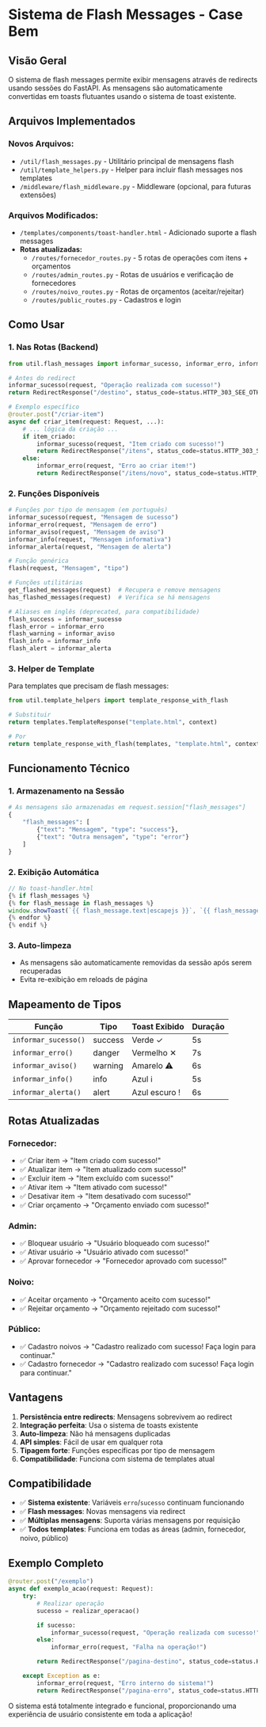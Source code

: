 # Sistema de Flash Messages - Case Bem

## Visão Geral

O sistema de flash messages permite exibir mensagens através de redirects usando sessões do FastAPI. As mensagens são automaticamente convertidas em toasts flutuantes usando o sistema de toast existente.

## Arquivos Implementados

### Novos Arquivos:
- `/util/flash_messages.py` - Utilitário principal de mensagens flash
- `/util/template_helpers.py` - Helper para incluir flash messages nos templates
- `/middleware/flash_middleware.py` - Middleware (opcional, para futuras extensões)

### Arquivos Modificados:
- `/templates/components/toast-handler.html` - Adicionado suporte a flash messages
- **Rotas atualizadas:**
  - `/routes/fornecedor_routes.py` - 5 rotas de operações com itens + orçamentos
  - `/routes/admin_routes.py` - Rotas de usuários e verificação de fornecedores
  - `/routes/noivo_routes.py` - Rotas de orçamentos (aceitar/rejeitar)
  - `/routes/public_routes.py` - Cadastros e login

## Como Usar

### 1. Nas Rotas (Backend)

```python
from util.flash_messages import informar_sucesso, informar_erro, informar_aviso

# Antes do redirect
informar_sucesso(request, "Operação realizada com sucesso!")
return RedirectResponse("/destino", status_code=status.HTTP_303_SEE_OTHER)

# Exemplo específico
@router.post("/criar-item")
async def criar_item(request: Request, ...):
    # ... lógica da criação ...
    if item_criado:
        informar_sucesso(request, "Item criado com sucesso!")
        return RedirectResponse("/itens", status_code=status.HTTP_303_SEE_OTHER)
    else:
        informar_erro(request, "Erro ao criar item!")
        return RedirectResponse("/itens/novo", status_code=status.HTTP_303_SEE_OTHER)
```

### 2. Funções Disponíveis

```python
# Funções por tipo de mensagem (em português)
informar_sucesso(request, "Mensagem de sucesso")
informar_erro(request, "Mensagem de erro")
informar_aviso(request, "Mensagem de aviso")
informar_info(request, "Mensagem informativa")
informar_alerta(request, "Mensagem de alerta")

# Função genérica
flash(request, "Mensagem", "tipo")

# Funções utilitárias
get_flashed_messages(request)  # Recupera e remove mensagens
has_flashed_messages(request)  # Verifica se há mensagens

# Aliases em inglês (deprecated, para compatibilidade)
flash_success = informar_sucesso
flash_error = informar_erro
flash_warning = informar_aviso
flash_info = informar_info
flash_alert = informar_alerta
```

### 3. Helper de Template

Para templates que precisam de flash messages:

```python
from util.template_helpers import template_response_with_flash

# Substituir
return templates.TemplateResponse("template.html", context)

# Por
return template_response_with_flash(templates, "template.html", context)
```

## Funcionamento Técnico

### 1. Armazenamento na Sessão
```python
# As mensagens são armazenadas em request.session["flash_messages"]
{
    "flash_messages": [
        {"text": "Mensagem", "type": "success"},
        {"text": "Outra mensagem", "type": "error"}
    ]
}
```

### 2. Exibição Automática
```javascript
// No toast-handler.html
{% if flash_messages %}
{% for flash_message in flash_messages %}
window.showToast(`{{ flash_message.text|escapejs }}`, `{{ flash_message.type }}`);
{% endfor %}
{% endif %}
```

### 3. Auto-limpeza
- As mensagens são automaticamente removidas da sessão após serem recuperadas
- Evita re-exibição em reloads de página

## Mapeamento de Tipos

| Função | Tipo | Toast Exibido | Duração |
|--------|------|---------------|---------|
| `informar_sucesso()` | success | Verde ✓ | 5s |
| `informar_erro()` | danger | Vermelho ✕ | 7s |
| `informar_aviso()` | warning | Amarelo ⚠ | 6s |
| `informar_info()` | info | Azul ℹ | 5s |
| `informar_alerta()` | alert | Azul escuro ! | 6s |

## Rotas Atualizadas

### Fornecedor:
- ✅ Criar item → "Item criado com sucesso!"
- ✅ Atualizar item → "Item atualizado com sucesso!"
- ✅ Excluir item → "Item excluído com sucesso!"
- ✅ Ativar item → "Item ativado com sucesso!"
- ✅ Desativar item → "Item desativado com sucesso!"
- ✅ Criar orçamento → "Orçamento enviado com sucesso!"

### Admin:
- ✅ Bloquear usuário → "Usuário bloqueado com sucesso!"
- ✅ Ativar usuário → "Usuário ativado com sucesso!"
- ✅ Aprovar fornecedor → "Fornecedor aprovado com sucesso!"

### Noivo:
- ✅ Aceitar orçamento → "Orçamento aceito com sucesso!"
- ✅ Rejeitar orçamento → "Orçamento rejeitado com sucesso!"

### Público:
- ✅ Cadastro noivos → "Cadastro realizado com sucesso! Faça login para continuar."
- ✅ Cadastro fornecedor → "Cadastro realizado com sucesso! Faça login para continuar."

## Vantagens

1. **Persistência entre redirects**: Mensagens sobrevivem ao redirect
2. **Integração perfeita**: Usa o sistema de toasts existente
3. **Auto-limpeza**: Não há mensagens duplicadas
4. **API simples**: Fácil de usar em qualquer rota
5. **Tipagem forte**: Funções específicas por tipo de mensagem
6. **Compatibilidade**: Funciona com sistema de templates atual

## Compatibilidade

- ✅ **Sistema existente**: Variáveis `erro`/`sucesso` continuam funcionando
- ✅ **Flash messages**: Novas mensagens via redirect
- ✅ **Múltiplas mensagens**: Suporta várias mensagens por requisição
- ✅ **Todos templates**: Funciona em todas as áreas (admin, fornecedor, noivo, público)

## Exemplo Completo

```python
@router.post("/exemplo")
async def exemplo_acao(request: Request):
    try:
        # Realizar operação
        sucesso = realizar_operacao()

        if sucesso:
            informar_sucesso(request, "Operação realizada com sucesso!")
        else:
            informar_erro(request, "Falha na operação!")

        return RedirectResponse("/pagina-destino", status_code=status.HTTP_303_SEE_OTHER)

    except Exception as e:
        informar_erro(request, "Erro interno do sistema!")
        return RedirectResponse("/pagina-erro", status_code=status.HTTP_303_SEE_OTHER)
```

O sistema está totalmente integrado e funcional, proporcionando uma experiência de usuário consistente em toda a aplicação!